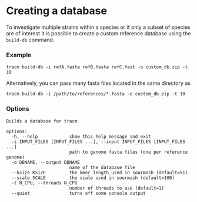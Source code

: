 # Creating a database

To investigate multiple strains within a species or if only a subset of species are of interest it is possible to create a custom reference database using the `build-db` command.

### Example

```
tracm build-db -i refA.fasta refB.fasta refC.fast -o custom_db.zip -t 10
```

Alternatively, you can pass many fasta files located in the same directory as

```
tracm build-db -i /path/to/references/*.fasta -o custom_db.zip -t 10
```

### Options

```
Builds a database for tracm

options:
  -h, --help            show this help message and exit
  -i INPUT_FILES [INPUT_FILES ...], --input INPUT_FILES [INPUT_FILES ...]
                        path to genome fasta files (one per reference genome)
  -o DBNAME, --output DBNAME
                        name of the database file
  --ksize KSIZE         the kmer length used in sourmash (default=51)
  --scale SCALE         the scale used in sourmash (default=100)
  -t N_CPU, --threads N_CPU
                        number of threads to use (default=1)
  --quiet               turns off some console output
```